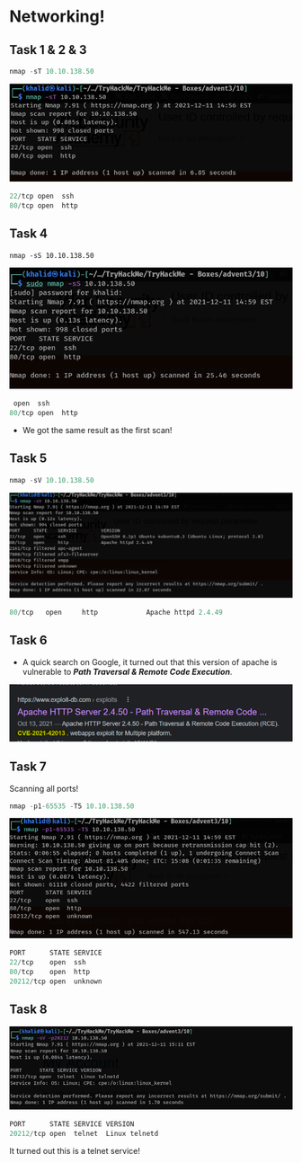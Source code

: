 # Networking! 

## Task 1 & 2 & 3
 
```java
nmap -sT 10.10.138.50
```

![****](/Advent%20of%20Cyber%203/Screenshots/Task10/q1.PNG)

```java
22/tcp open  ssh
80/tcp open  http
```

## Task 4

```
nmap -sS 10.10.138.50
```

![****](/Advent%20of%20Cyber%203/Screenshots/Task10/q4.PNG)

```java
 open  ssh
80/tcp open  http
```

- We got the same result as the first scan!

## Task 5

```java
nmap -sV 10.10.138.50
```

![****](/Advent%20of%20Cyber%203/Screenshots/Task10/q5.PNG)

```java
80/tcp   open     http            Apache httpd 2.4.49
```

## Task 6

- A quick search on Google, it turned out that this version of apache is vulnerable to ***Path Traversal & Remote Code Execution***.

![****](/Advent%20of%20Cyber%203/Screenshots/Task10/q6.PNG)

## Task 7

Scanning all ports! 

```java
nmap -p1-65535 -T5 10.10.138.50
```

![****](/Advent%20of%20Cyber%203/Screenshots/Task10/q7.PNG)


```java
PORT      STATE SERVICE
22/tcp    open  ssh
80/tcp    open  http
20212/tcp open  unknown
```

## Task 8

![****](/Advent%20of%20Cyber%203/Screenshots/Task10/q8.PNG)

```java
PORT      STATE SERVICE VERSION
20212/tcp open  telnet  Linux telnetd
```

It turned out this is a telnet service!